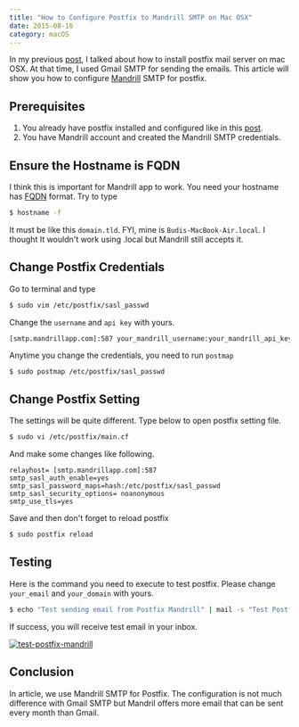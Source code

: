 ```yaml
---
title: "How to Configure Postfix to Mandrill SMTP on Mac OSX"
date: 2015-08-16
category: macOS
---
```


In my previous [post](http://budiirawan.com/install-mail-server-mac-osx/ "How to Install Mail Server on Mac OSX"), I talked about how to install postfix mail server on mac OSX. At that time, I used Gmail SMTP for sending the emails. This article will show you how to configure [Mandrill](http://mandrillapp.com) SMTP for postfix.

## Prerequisites

1. You already have postfix installed and configured like in this [post](http://budiirawan.com/install-mail-server-mac-osx/ "How to Install Mail Server on Mac OSX").
2. You have Mandrill account and created the Mandrill SMTP credentials.

## Ensure the Hostname is FQDN

I think this is important for Mandrill app to work. You need your hostname has [FQDN](https://kb.iu.edu/d/aiuv) format. Try to type

```bash
$ hostname -f
```

It must be like this `domain.tld`. FYI, mine is `Budis-MacBook-Air.local`. I thought It wouldn't work using .local but Mandrill still accepts it.

## Change Postfix Credentials

Go to terminal and type

```bash
$ sudo vim /etc/postfix/sasl_passwd
```

Change the `username` and `api key` with yours.

```bash
[smtp.mandrillapp.com]:587 your_mandrill_username:your_mandrill_api_key
```

Anytime you change the credentials, you need to run `postmap`

```shell
$ sudo postmap /etc/postfix/sasl_passwd
```

## Change Postfix Setting

The settings will be quite different. Type below to open postfix setting file.

```bash
$ sudo vi /etc/postfix/main.cf
```

And make some changes like following.

```text
relayhost= [smtp.mandrillapp.com]:587
smtp_sasl_auth_enable=yes
smtp_sasl_password_maps=hash:/etc/postfix/sasl_passwd
smtp_sasl_security_options= noanonymous
smtp_use_tls=yes
```

Save and then don't forget to reload postfix

```bash
$ sudo postfix reload
```

## Testing

Here is the command you need to execute to test postfix. Please change `your_email` and `your_domain` with yours.

```bash
$ echo "Test sending email from Postfix Mandrill" | mail -s "Test Postfix Mandrill" your\_email@your\_domain.com
```

If success, you will receive test email in your inbox.

[![test-postfix-mandrill](/images/2015/test-postfix-mandrill.jpg)](/images/2015/test-postfix-mandrill.jpg)

## Conclusion

In article, we use Mandrill SMTP for Postfix. The configuration is not much difference with Gmail SMTP but Mandril offers more email that can be sent every month than Gmail.
